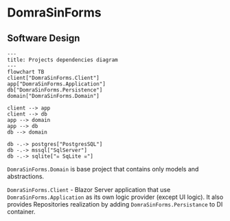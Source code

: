 # DomraSinForms

## Software Design

```mermaid
---
title: Projects dependencies diagram
---
flowchart TB
client["DomraSinForms.Client"]
app["DomraSinForms.Application"]
db["DomraSinForms.Persistence"]
domain["DomraSinForms.Domain"]

client --> app
client --> db
app --> domain
app --> db
db --> domain

db -.-> postgres["PostgresSQL"]
db -.-> mssql["SqlServer"]
db -.-> sqlite["☠️ SqLite ☠️"]
```

`DomraSinForms.Domain` is base project that contains only models and abstractions.

`DomraSinForms.Client` - Blazor Server application that use `DomraSinForms.Application` as its own logic provider (except UI logic). It also provides Repositories realization by adding `DomraSinForms.Persistance` to DI container.
